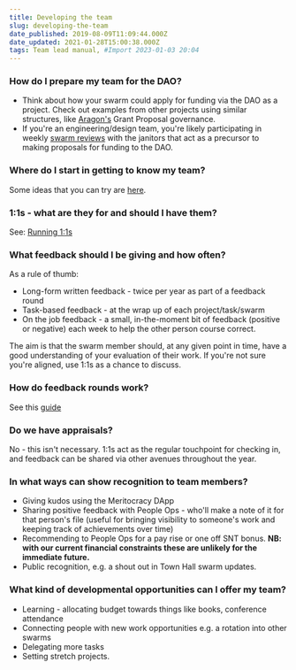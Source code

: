 ```yaml
---
title: Developing the team
slug: developing-the-team
date_published: 2019-08-09T11:09:44.000Z
date_updated: 2021-01-28T15:00:38.000Z
tags: Team lead manual, #Import 2023-01-03 20:04
---
```


### How do I prepare my team for the DAO?

- Think about how your swarm could apply for funding via the DAO as a project. Check out examples from other projects using similar structures, like [Aragon's](https://wiki.aragon.org/documentation/governance/) Grant Proposal governance.
- If you're an engineering/design team, you're likely participating in weekly [swarm reviews](https://docs.google.com/document/d/13DWsbmkYQxpebZzjlV-aWbRNGWGI6ccPPSXflByiNDE/edit#heading=h.bst5kgf12c7x) with the janitors that act as a precursor to making proposals for funding to the DAO.

### Where do I start in getting to know my team?

Some ideas that you can try are [here](https://docs.google.com/document/d/1Sc1IW3vEYa7BV5IEqLKsnqujlAc1PfGkdM-Mndqwfmw/edit).

### 1:1s - what are they for and should I have them?

See: [Running 1:1s](__GHOST_URL__/holding-1-1s/)

### What feedback should I be giving and how often?

As a rule of thumb:

- Long-form written feedback - twice per year as part of a feedback round
- Task-based feedback - at the wrap up of each project/task/swarm
- On the job feedback - a small, in-the-moment bit of feedback (positive or negative) each week to help the other person course correct.

The aim is that the swarm member should, at any given point in time, have a good understanding of your evaluation of their work. If you're not sure you're aligned, use 1:1s as a chance to discuss.

### How do feedback rounds work?

See this g[uide](__GHOST_URL__/what-is-feedback/)

### Do we have appraisals?

No - this isn't necessary. 1:1s act as the regular touchpoint for checking in, and feedback can be shared via other avenues throughout the year.

### In what ways can show recognition to team members?

- Giving kudos using the Meritocracy DApp
- Sharing positive feedback with People Ops - who'll make a note of it for that person's file (useful for bringing visibility to someone's work and keeping track of achievements over time)
- Recommending to People Ops for a pay rise or one off SNT bonus. **NB: with our current financial constraints these are unlikely for the immediate future.**
- Public recognition, e.g. a shout out in Town Hall swarm updates.

### What kind of developmental opportunities can I offer my team?

- Learning - allocating budget towards things like books, conference attendance
- Connecting people with new work opportunities e.g. a rotation into other swarms
- Delegating more tasks
- Setting stretch projects.
